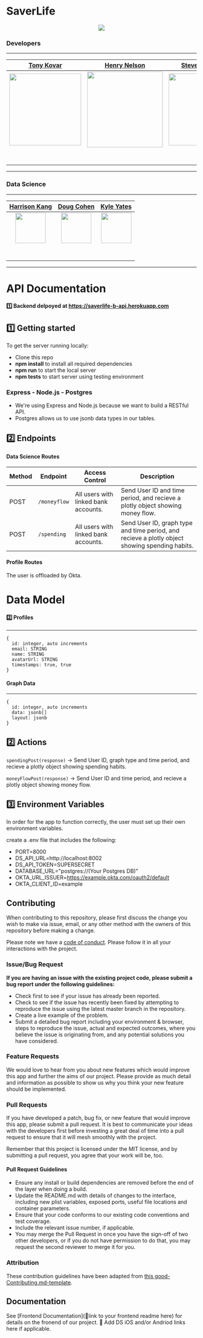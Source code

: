 # SaverLife
<p align="center">
<img src="https://www.saverlife.org/assets/logo-saverlife-a4b213a1d9e8e51559d7f70d9f479f1473f536e12c8c4543654d5b3964004b0f.svg">
</p>

### Developers
---
|                                           [Tony Kovar](https://github.com/tonyrkovar)                    |                                           [Henry Nelson](https://github.com/HNelson98)                   |                                           [Steven Spencer](https://github.com/SSWSpencer)                   |                                           [Jesus C Guerrero](https://github.com/JesusCGuerrero)                   |                                           [Michael Bidnyk](https://github.com/mbidnyk1)                   |                                           [Julia Vu](https://github.com/j721)                   |                                           [Kenzie Morlock](https://github.com/kwmorlock)                   |          
| :-------------------------------------------------------------------------------------------------------------------------------------: | :--------------------------------------------------------------------------------------------------------------------: | :-------------------------------------------------------------------------------------------------------------------------------------------------: | :------------------------------------------------------------------------------------------------------------------------------------: | :--------------------------------------------------------------------------------------------------------------------------------------------------: | :----------------------------------------------------------------------------------------------------------------------------------------------------------------------------------------------------------------------------: |   :------------------------------------------------------------------------------------------------------------------------------------: |       
|      [<img src="https://avatars3.githubusercontent.com/u/51797801?s=400&u=7de24b153f1bcf5d9f253f16cbcca68f685099f0&v=4" width = "190" />](https://github.com/tonyrkovar)       |  [<img src="https://avatars3.githubusercontent.com/u/60790820?s=400&u=2a492647b90f658c974f47294eb62ec98ecb1d0b&v=4" width = "200" />](https://github.com/HNelson98)  | [<img src="https://avatars2.githubusercontent.com/u/60934388?s=400&u=b83dfea8d2190a619e7738cc59a4be71e8dde73a&v=4" width = "190" />](https://github.com/SSWSpencer) |      [<img src="https://avatars1.githubusercontent.com/u/59346688?s=400&u=37c8ee7455c826d0138689b075732f43747123e1&v=4" width = "190" />](https://github.com/JesusCGuerrero)       | [<img src="https://avatars1.githubusercontent.com/u/59625518?s=400&u=1630ef95b0eaf2993a4a91f57e6a11ed5e93d948&v=4" width = "190" />](https://github.com/mbidnyk1) | [<img src="https://avatars2.githubusercontent.com/u/59487757?s=400&u=6a24d195d20e4129f2ae24a3100c36eecdd74a94&v=4" width = "190" />](https://github.com/j721) | [<img src="https://avatars2.githubusercontent.com/u/60933227?s=400&u=f59ad5c61c259364c66bac0a68407b138024c357&v=4" width = "190" />](https://github.com/kwmorlock) |
|                       [<img src="https://github.com/favicon.ico" width="15"> ](https://github.com/tonyrkovar)                       |                  [<img src="https://github.com/favicon.ico" width="15"> ](https://github.com/HNelson98)                   |                                [<img src="https://github.com/favicon.ico" width="15"> ](https://github.com/SSWSpencer)                                |                        [<img src="https://github.com/favicon.ico" width="15"> ](https://github.com/JesusCGuerrero)                         |                                 [<img src="https://github.com/favicon.ico" width="15"> ](https://github.com/mbidnyk1)                                 |                                                                  [<img src="https://github.com/favicon.ico" width="15"> ](https://github.com/j721)                                                                   |                  [<img src="https://github.com/favicon.ico" width="15"> ](https://github.com/kwmorlock)                   |
| [ <img src="https://static.licdn.com/sc/h/al2o9zrvru7aqj8e1x2rzsrca" width="15"> ](https://www.linkedin.com/in/tonyrkovar/) | [ <img src="https://static.licdn.com/sc/h/al2o9zrvru7aqj8e1x2rzsrca" width="15"> ](https://www.linkedin.com/in/henry-nelson-1b25441a4/) |             [ <img src="https://static.licdn.com/sc/h/al2o9zrvru7aqj8e1x2rzsrca" width="15"> ](https://www.linkedin.com/in/steven-sw-spencer/)              | [ <img src="https://static.licdn.com/sc/h/al2o9zrvru7aqj8e1x2rzsrca" width="15"> ](https://www.linkedin.com/in/jesuscguerrero/) |                    [ <img src="https://static.licdn.com/sc/h/al2o9zrvru7aqj8e1x2rzsrca" width="15"> ](https://www.linkedin.com/in/michael-bidnyk/)                     |                                                [ <img src="https://static.licdn.com/sc/h/al2o9zrvru7aqj8e1x2rzsrca" width="15"> ](https://www.linkedin.com/in/julia-vu-webdev/)                                                 |                                                [ <img src="https://static.licdn.com/sc/h/al2o9zrvru7aqj8e1x2rzsrca" width="15"> ](https://www.linkedin.com/in/kwmorlock/)    |                                             

---
### Data Science
---
|                                           [Harrison Kang](https://github.com/HKang42)                    |                                           [Doug Cohen](https://github.com/dougscohen)                   |                                           [Kyle Yates](https://github.com/KyleTy1er)                   |                                                    
| :-------------------------------------------------------------------------------------------------------------------------------------: | :--------------------------------------------------------------------------------------------------------------------: | :-------------------------------------------------------------------------------------------------------------------------------------------------: |     
|      [<img src="https://avatars1.githubusercontent.com/u/60892706?s=400&u=9073df1aca64fdc8b216ab84b234de8ee437ec4e&v=4" width = "80" />](https://github.com/HKang42)       |  [<img src="https://avatars1.githubusercontent.com/u/60849521?s=400&u=1c0422c701fc566ecd9edcea912801a88f1ce720&v=4" width = "80" />](https://github.com/dougscohen)  | [<img src="https://avatars0.githubusercontent.com/u/53956594?s=400&u=c75a90473ca33926d32e1bca8fb1746020e3ab23&v=4" width = "80" />](https://github.com/KyleTy1er) |      
|                       [<img src="https://github.com/favicon.ico" width="15"> ](https://github.com/HKang42)                       |                  [<img src="https://github.com/favicon.ico" width="15"> ](https://github.com/dougscohen)                   |                                [<img src="https://github.com/favicon.ico" width="15"> ](https://github.com/KyleTy1er)                                |                        
| [ <img src="https://static.licdn.com/sc/h/al2o9zrvru7aqj8e1x2rzsrca" width="15"> ](https://www.linkedin.com/in/harrison-kang/) | [ <img src="https://static.licdn.com/sc/h/al2o9zrvru7aqj8e1x2rzsrca" width="15"> ](https://www.linkedin.com/in/dougcohen3/) |             [ <img src="https://static.licdn.com/sc/h/al2o9zrvru7aqj8e1x2rzsrca" width="15"> ](https://www.linkedin.com/in/ky1e-ty1er/)              |                                                 
---

# API Documentation

#### 1️⃣ Backend delpoyed at https://saverlife-b-api.herokuapp.com <br>

## 1️⃣ Getting started

To get the server running locally:

- Clone this repo
- **npm install** to install all required dependencies
- **npm run** to start the local server
- **npm tests** to start server using testing environment

### Express - Node.js - Postgres

-    We're using Express and Node.js because we want to build a RESTful API.
-    Postgres allows us to use jsonb data types in our tables.

## 2️⃣ Endpoints

#### Data Science Routes

| Method | Endpoint                | Access Control | Description                                  |
| ------ | ----------------------- | --------------                       | -------------------------------------------- |
| POST   | `/moneyflow`| All users with linked bank accounts. | Send User ID and time period, and recieve a plotly object showing money flow. |
| POST   | `/spending` | All users with linked bank accounts. | Send User ID, graph type and time period, and recieve a plotly object showing spending habits. |

#### Profile Routes

The user is offloaded by Okta.

# Data Model

#### 2️⃣ Profiles

---

```
{
  id: integer, auto increments
  email: STRING
  name: STRING
  avatarUrl: STRING
  timestamps: true, true
}
```

#### Graph Data

---

```
{
  id: integer, auto increments
  data: jsonb[]
  layout: jsonb
}
```

## 2️⃣ Actions

`spendingPost(response)` -> Send User ID, graph type and time period, and recieve a plotly object showing spending habits.

`moneyFlowPost(response)` -> Send User ID and time period, and recieve a plotly object showing money flow.

## 3️⃣ Environment Variables

In order for the app to function correctly, the user must set up their own environment variables.

create a .env file that includes the following:

   * PORT=8000
   * DS_API_URL=http://localhost:8002
   * DS_API_TOKEN=SUPERSECRET
   * DATABASE_URL="postgres://(Your Postgres DB)"
   * OKTA_URL_ISSUER=https://example.okta.com/oauth2/default
   * OKTA_CLIENT_ID=example
    
## Contributing

When contributing to this repository, please first discuss the change you wish to make via issue, email, or any other method with the owners of this repository before making a change.

Please note we have a [code of conduct](./code_of_conduct.md). Please follow it in all your interactions with the project.

### Issue/Bug Request

 **If you are having an issue with the existing project code, please submit a bug report under the following guidelines:**
 - Check first to see if your issue has already been reported.
 - Check to see if the issue has recently been fixed by attempting to reproduce the issue using the latest master branch in the repository.
 - Create a live example of the problem.
 - Submit a detailed bug report including your environment & browser, steps to reproduce the issue, actual and expected outcomes,  where you believe the issue is originating from, and any potential solutions you have considered.

### Feature Requests

We would love to hear from you about new features which would improve this app and further the aims of our project. Please provide as much detail and information as possible to show us why you think your new feature should be implemented.

### Pull Requests

If you have developed a patch, bug fix, or new feature that would improve this app, please submit a pull request. It is best to communicate your ideas with the developers first before investing a great deal of time into a pull request to ensure that it will mesh smoothly with the project.

Remember that this project is licensed under the MIT license, and by submitting a pull request, you agree that your work will be, too.

#### Pull Request Guidelines

- Ensure any install or build dependencies are removed before the end of the layer when doing a build.
- Update the README.md with details of changes to the interface, including new plist variables, exposed ports, useful file locations and container parameters.
- Ensure that your code conforms to our existing code conventions and test coverage.
- Include the relevant issue number, if applicable.
- You may merge the Pull Request in once you have the sign-off of two other developers, or if you do not have permission to do that, you may request the second reviewer to merge it for you.

### Attribution

These contribution guidelines have been adapted from [this good-Contributing.md-template](https://gist.github.com/PurpleBooth/b24679402957c63ec426).

## Documentation

See [Frontend Documentation](🚫link to your frontend readme here) for details on the fronend of our project.
🚫 Add DS iOS and/or Andriod links here if applicable.

